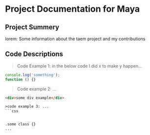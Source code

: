 # Project Documentation for Maya

## Project Summery
lorem: Some information about the taem project and my contributions
## Code Descriptions
> Code Example 1: in the below code I did x to make y happen...
```js
console.log('something');
function () {}
```

> Code example 2: ...
```html
<div>some div example</div>

>code example 3: ...
```css


.some class {}
...